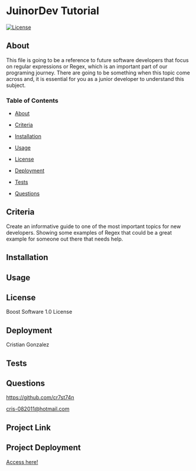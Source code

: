 
# JuinorDev Tutorial

[![License](https://img.shields.io/badge/License-Apache_2.0-yellowgreen.svg)](https://opensource.org/licenses/Apache-2.0)  

## About
This file is going to be a reference to future software developers that focus on regular expressions or Regex, which is an important part of our programing journey. There are going to be something when this topic come across and, it is essential for you as a junior developer to understand this subject.

### Table of Contents
 * [About](#About)

 * [Criteria](#Criteria)

 * [Installation](#Installation)

 * [Usage](#Usage)

 * [License](#License)

 * [Deployment](#Deployment)

 * [Tests](#Tests)

 * [Questions](#Questions)



## Criteria
Create an informative guide to one of the most important topics for new developers. Showing some examples of Regex that could be a great example for someone out there that needs help. 

## Installation


## Usage


## License
Boost Software 1.0 License

## Deployment
Cristian Gonzalez

## Tests


## Questions
 

https://github.com/cr7st74n

cris-082011@hotmail.com

## Project Link


## Project Deployment
[Access here!]()

